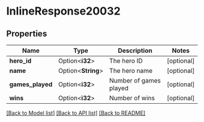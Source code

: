 # InlineResponse20032

## Properties

Name | Type | Description | Notes
------------ | ------------- | ------------- | -------------
**hero_id** | Option<**i32**> | The hero ID | [optional]
**name** | Option<**String**> | The hero name | [optional]
**games_played** | Option<**i32**> | Number of games played | [optional]
**wins** | Option<**i32**> | Number of wins | [optional]

[[Back to Model list]](../README.md#documentation-for-models) [[Back to API list]](../README.md#documentation-for-api-endpoints) [[Back to README]](../README.md)


